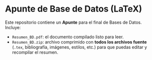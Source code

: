 # Apunte de Base de Datos (LaTeX)

Este repositorio contiene un **Apunte** para el final de Bases de Datos.  
Incluye:

- `Resumen_BD.pdf`: el documento compilado listo para leer.
- `Resumen_BD.zip`: archivo comprimido con **todos los archivos fuente** (`.tex`, bibliografía, imágenes, estilos, etc.) para que puedas editar y recompilar el resumen.
